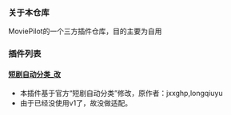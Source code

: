 ### 关于本仓库
  MoviePilot的一个三方插件仓库，目的主要为自用
### 插件列表
  #### [短剧自动分类_改](https://github.com/weni09/MoviePilot-Plugins/tree/main/plugins.v2/shortplaycategory)
  - 本插件基于官方“短剧自动分类”修改，原作者：jxxghp,longqiuyu
  - 由于已经没使用v1了，故没做适配。